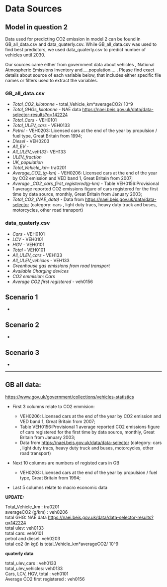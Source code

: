 
# Data Sources

## Model in question 2

Data used for predicting CO2 emission in model 2 can be found in GB_all_data.csv and data_quaterly.csv. While GB_all_data.csv was used to find best predictors, we used data_quaterly.csv to predict number of vehicles until 2030. 

Our sources came either from government data about vehicles , National Atmospheric Emissions Inventory and…..population…. . Please find exact details about source of each variable below, that includes either specific file names or filters used to extract the variables.

### GB_all_data.csv 

* *Total_CO2_kilotonne*   - total_Vehicle_km*averageCO2/ 10^9  
* *Total_GHGs_kilotonne* -  NAE data https://naei.beis.gov.uk/data/data-selector-results?q=142224  
* *Total_Cars* - VEH0101  
* *Total_ULEV_cars* - VEH0133  
* *Petrol* - VEH0203: Licensed cars at the end of the year by propulsion / fuel type, Great Britain from 1994;  
* *Diesel* - VEH0203  
* *All_EV* -  
* *All_ULEV_veh133*- VEH133  
* *ULEV_fraction*  
* *UK_population*  
* *Total_Vehicle_km*- tra0201  
* *Average_CO2_(g-km)* - VEH0206: Licensed cars at the end of the year by CO2 emission and VED band 1, Great Britain from 2007;  
* *Average _CO2_cars_first_registered(g-km)* - Table VEH0156:Provisional 1 average reported CO2 emissions figure of cars registered for the first time by data source, monthly, Great Britain from January 2003;  
* *Total_CO2_(NAE_data)*  - Data from https://naei.beis.gov.uk/data/data-selector (category: cars , light duty tracs, heavy duty truck and buses, motorcycles, other road transport)  

### data_quaterly.csv  

* *Cars* - VEH0101
* *LCV* - VEH0101
* *HGV* - VEH0101
* *Total* - VEH0101
* *All_ULEV_cars* - VEH133  
* *All_ULEV_vehicles* - VEH133  
* *Greenhouse gas emissions from road transport*
* *Available Charging devices*
* *CO2 emmision: Cars*
* *Average CO2 first registered* - veh0156


## Scenario 1

- 

## Scenario 2 
- 


## Scenario 3
- 



---------- 

## GB all data:
https://www.gov.uk/government/collections/vehicles-statistics

- First 3 columns relate to CO2 emmision:
  - VEH0206: Licensed cars at the end of the year by CO2 emission and VED band 1, Great Britain from 2007;  
  - Table VEH0156:Provisional 1 average reported CO2 emissions figure of cars registered for the first time by data source, monthly, Great Britain from January 2003;
  - Data from https://naei.beis.gov.uk/data/data-selector (category: cars , light duty tracs, heavy duty truck and buses, motorcycles, other road transport)

- Next 10 columns are numbers of registed cars in GB
  - VEH0203: Licensed cars at the end of the year by propulsion / fuel type, Great Britain from 1994; 

- Last 5 columns relate to macro economic data

**UPDATE:**   
  
Total_Vehicle_km : tra0201  
averageCO2 (g/km) : veh0206  
total GHG: NAE data https://naei.beis.gov.uk/data/data-selector-results?q=142224  
total ulev: veh0133  
total cars: veh0101  
petrol and diesel:  veh0203  
total co2 (in kgt) is  total_Vehicle_km*averageCO2/ 10^9   

**quaterly data** 

total_ulev_cars : veh0133  
total_ulev_vehicles: veh0133  
Cars, LCV, HGV, total : veh0101  
Average CO2 first registered : veh0156  
